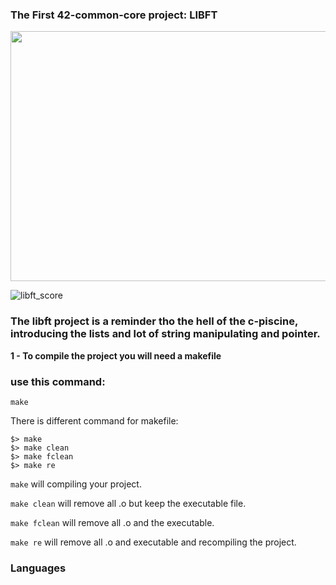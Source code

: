 ### The First 42-common-core project: LIBFT

<img src="https://github.com/DyDaDo13/libft/assets/139651579/909fa1ab-9511-477a-a1d9-12c8c783fcee" width="800" height="400">

![libft_score](https://github.com/DyDaDo13/libft/assets/139651579/a47aea8e-b669-4201-96d9-77f12cd7eef7)


### The libft project is a reminder tho the hell of the c-piscine, introducing the lists and lot of string manipulating and pointer.

**1 - To compile the project you will need a makefile**
### use this command:
```
make
```

There is different command for makefile:
```
$> make
$> make clean
$> make fclean
$> make re
```

```make``` will compiling your project.

```make clean``` will remove all .o but keep the executable file.

```make fclean``` will remove all .o and the executable.

```make re``` will remove all .o and executable and recompiling the project.

### Languages

